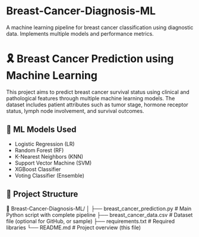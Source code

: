 # Breast-Cancer-Diagnosis-ML
A machine learning pipeline for breast cancer classification using diagnostic data. Implements multiple models and performance metrics.
# 🎗️ Breast Cancer Prediction using Machine Learning

This project aims to predict breast cancer survival status using clinical and pathological features through multiple machine learning models. The dataset includes patient attributes such as tumor stage, hormone receptor status, lymph node involvement, and survival outcomes.


## 🧠 ML Models Used

- Logistic Regression (LR)
- Random Forest (RF)
- K-Nearest Neighbors (KNN)
- Support Vector Machine (SVM)
- XGBoost Classifier
- Voting Classifier (Ensemble)

## 📁 Project Structure

📁 Breast-Cancer-Diagnosis-ML/
│
├── breast_cancer_prediction.py # Main Python script with complete pipeline
├── breast_cancer_data.csv # Dataset file (optional for GitHub, or sample)
├── requirements.txt # Required libraries
└── README.md # Project overview (this file)
